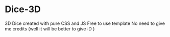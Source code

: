 # Dice-3D
3D Dice created with pure CSS and JS
Free to use template
No need to give me credits (well it will be better to give :D )
